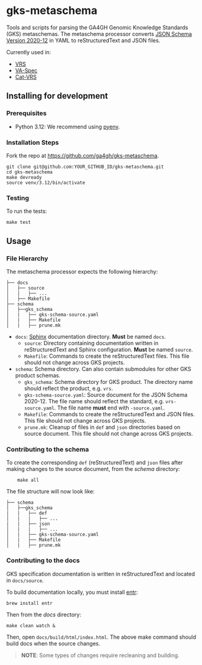 # gks-metaschema

Tools and scripts for parsing the GA4GH Genomic Knowledge Standards (GKS) metaschemas.
The metaschema processor converts [JSON Schema Version 2020-12](json-schema.org/draft/2020-12/schema)
in YAML to reStructuredText and JSON files.

Currently used in:

* [VRS](https://github.com/ga4gh/vrs)
* [VA-Spec](https://github.com/ga4gh/va-spec/)
* [Cat-VRS](https://github.com/ga4gh/cat-vrs)

## Installing for development

### Prerequisites

* Python 3.12: We recommend using [pyenv](https://github.com/pyenv/pyenv).

### Installation Steps

Fork the repo at <https://github.com/ga4gh/gks-metaschema>.

    git clone git@github.com:YOUR_GITHUB_ID/gks-metaschema.git
    cd gks-metaschema
    make devready
    source venv/3.12/bin/activate

### Testing

To run the tests:

    make test

## Usage

### File Hierarchy

The metaschema processor expects the following hierarchy:

    ├── docs
    │   ├── source
    │   |   ├── ...
    │   ├── Makefile
    ├── schema
    │   ├──gks_schema
    │   |   ├── gks-schema-source.yaml
    │   |   ├── Makefile
    │   |   ├── prune.mk

* `docs`: [Sphinx](https://www.sphinx-doc.org/en/master/index.html) documentation
    directory. **Must** be named `docs`.
  * `source`: Directory containing documentation written in reStructuredText and Sphinx
    configuration. **Must** be named `source`.
  * `Makefile`: Commands to create the reStructuredText files.
    This file should not change across GKS projects.
* `schema`: Schema directory. Can also contain submodules for other GKS product schemas.
  * `gks_schema`: Schema directory for GKS product. The directory name should reflect
    the product, e.g. `vrs`.
  * `gks-schema-source.yaml`: Source document for the JSON Schema 2020-12. The file name
        should reflect the standard, e.g. `vrs-source.yaml`. The  file name **must** end
        with `-source.yaml`.
  * `Makefile`: Commands to create the reStructuredText and JSON files.
        This file should not change across GKS projects.
  * `prune.mk`: Cleanup of files in `def` and `json` directories based on source document.
        This file should not change across GKS projects.

### Contributing to the schema

To create the corresponding `def` (reStructuredText) and `json` files after making
changes to the source document, from the _schema_ directory:

        make all

The file structure will now look like:

    ├── schema
    │   ├──gks_schema
    |   |   ├── def
    │   |   |   ├── ...
    |   |   ├── json
    │   |   |   ├── ...
    │   |   ├── gks-schema-source.yaml
    │   |   ├── Makefile
    │   |   ├── prune.mk

### Contributing to the docs

GKS specification documentation is written in reStructuredText and located in
`docs/source`.

To build documentation locally, you must install [entr](https://eradman.com/entrproject/):

    brew install entr

Then from the _docs_ directory:

    make clean watch &

Then, open `docs/build/html/index.html`. The above make command should build docs when
the source changes.

> **NOTE**: Some types of changes require recleaning and building.
